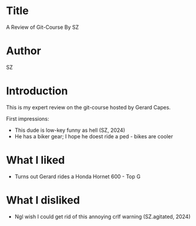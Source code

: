# Title
A Review of Git-Course By SZ

# Author
SZ

# Introduction
This is my expert review on the git-course hosted by Gerard Capes.

First impressions: 

- This dude is low-key funny as hell (SZ, 2024)
- He has a biker gear; I hope he doest ride a ped - bikes are cooler

# What I liked

- Turns out Gerard rides a Honda Hornet 600 - Top G

# What I disliked

- Ngl wish I could get rid of this annoying crlf warning (SZ.agitated, 2024)